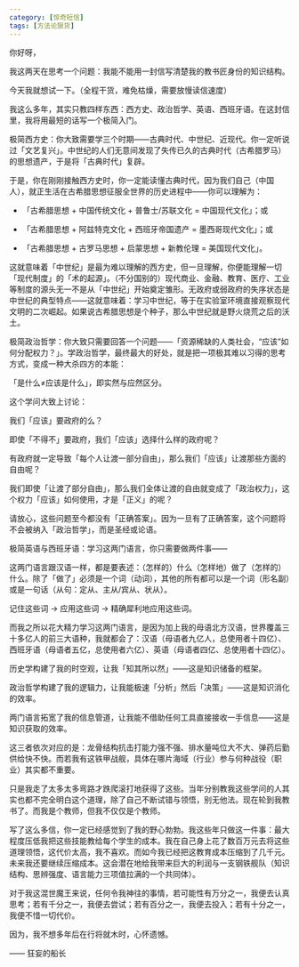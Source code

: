```yaml
---
category: [惊奇短信]
tags: [方法论狠货]
---
```


你好呀，

我这两天在思考一个问题：我能不能用一封信写清楚我的教书匠身份的知识结构。

今天我就想试一下。（全程干货，难免枯燥，需要放慢读信速度）

我这么多年，其实只教四样东西：西方史、政治哲学、英语、西班牙语。在这封信里，我将用最短的话写一个极简入门。

极简西方史：你大致需要学三个时期——古典时代、中世纪、近现代。你一定听说过「文艺复兴」。中世纪的人们无意间发现了失传已久的古典时代（古希腊罗马）的思想遗产，于是将「古典时代」复辟。

于是，你在刚刚接触西方史时，你一定能读懂古典时代，因为我们自己（中国人），就正生活在古希腊思想征服全世界的历史进程中——你可以理解为：

- 「古希腊思想 + 中国传统文化 + 普鲁士/苏联文化 = 中国现代文化」；或

- 「古希腊思想 + 阿兹特克文化 + 西班牙帝国遗产 = 墨西哥现代文化」；或

- 「古希腊思想 + 古罗马思想 + 启蒙思想 + 新教伦理 = 美国现代文化」。

这就意味着「中世纪」是最为难以理解的西方史，但一旦理解，你便能理解一切「现代制度」的「术的起源」。（不分国别的）现代商业、金融、教育、医疗、工业等制度的源头无一不是从「中世纪」开始奠定雏形。无政府或弱政府的失序状态是中世纪的典型特点——这就意味着：学习中世纪，等于在实验室环境直接观察现代文明的二次崛起。如果说古希腊思想是个种子，那么中世纪就是野火烧荒之后的沃土。

极简政治哲学：你大致只需要回答一个问题——「资源稀缺的人类社会，“应该”如何分配权力？」。学政治哲学，最终最大的好处，就是把一项极其难以习得的思考方式，变成一种大杀四方的本能：

「是什么≠应该是什么」，即实然与应然区分。

这个学问大致上讨论：

我们「应该」要政府的么？

即使「不得不」要政府，我们「应该」选择什么样的政府呢？

有政府就一定导致「每个人让渡一部分自由」，那么我们「应该」让渡那些方面的自由呢？

我们即使「让渡了部分自由」，那么我们全体让渡的自由就变成了「政治权力」，这个权力「应该」如何使用，才是「正义」的呢？

请放心，这些问题至今都没有「正确答案」。因为一旦有了正确答案，这个问题将不会被纳入「政治哲学」，而是圣经或论语。

极简英语与西班牙语：学习这两门语言，你只需要做两件事——

这两门语言跟汉语一样，都是要表述：（怎样的）什么（怎样地）做了（怎样的）什么。除了「做了」必须是一个词（动词），其他的所有都可以是一个词（形名副）或是一句话（从句：定从、主从/宾从、状从）。

记住这些词 → 应用这些词 → 精确犀利地应用这些词。

而我之所以花大精力学习这两门语言，是因为加上我的母语北方汉语，世界覆盖三十多亿人的前三大语种，我就都会了：汉语（母语者九亿人，总使用者十四亿）、西班牙语（母语者五亿，总使用者六亿）、英语（母语者四亿、总使用者十四亿）。

历史学构建了我的时空观，让我「知其所以然」——这是知识储备的框架。

政治哲学构建了我的逻辑力，让我能极速「分析」然后「决策」——这是知识消化的效率。

两门语言拓宽了我的信息管道，让我能不借助任何工具直接接收一手信息——这是知识获取的效率。

这三者依次对应的是：龙骨结构抗击打能力强不强、排水量吨位大不大、弹药后勤供给快不快。而若我有这铁甲战舰，具体在哪片海域（行业）参与何种战役（职业）其实都不重要。

只是我走了太多太多弯路才跌爬滚打地获得了这些。当年分别教我这些学问的人其实也都不完全明白这个道理，除了自己不断试错与领悟，别无他法。现在轮到我教书了。而我是个教师，但我不仅仅是个教师。

写了这么多信，你一定已经感觉到了我的野心勃勃。我这些年只做这一件事：最大程度压低我把这些技能教给每个学生的成本。我在自己身上花了数百万元去将这些道理领悟，这代价太高，我不喜欢。而如今我已经把这教育成本压缩到了几千元。未来我还要继续压缩成本。这会潜在地给我带来巨大的利润与一支钢铁舰队（知识结构、思辨强度、语言能力三项值拉满的一个共同体）。

对于我这混世魔王来说，任何令我神往的事情，若可能性有万分之一，我便去认真思考；若有千分之一，我便去尝试；若有百分之一，我便去投入；若有十分之一，我便不惜一切代价。

因为，我不想多年后在行将就木时，心怀遗憾。

—— 狂妄的船长